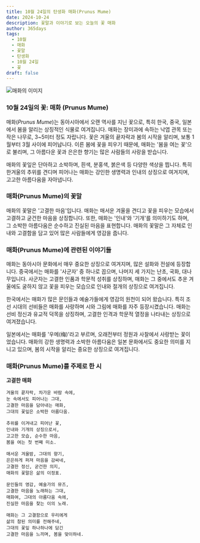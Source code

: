 ```yaml
---
title: 10월 24일의 탄생화 매화(Prunus Mume)
date: 2024-10-24
description: 꽃말과 이야기로 보는 오늘의 꽃 매화
author: 365days
tags:
  - 10월
  - 매화
  - 꽃말
  - 탄생화
  - 10월 24일
  - 꽃
draft: false
---
```



![매화의 이미지](https://cdn.pixabay.com/photo/2021/03/07/08/28/plum-blossom-6075483_1280.jpg#center)


### 10월 24일의 꽃: 매화 (Prunus Mume)

매화(*Prunus Mume*)는 동아시아에서 오랜 역사를 지닌 꽃으로, 특히 한국, 중국, 일본에서 봄을 알리는 상징적인 식물로 여겨집니다. 매화는 장미과에 속하는 낙엽 관목 또는 작은 나무로, 3~5미터 정도 자랍니다. 꽃은 겨울의 끝자락과 봄의 시작을 알리며, 보통 1월부터 3월 사이에 피어납니다. 이른 봄에 꽃을 피우기 때문에, 매화는 '봄을 여는 꽃'으로 불리며, 그 아름다운 꽃과 은은한 향기는 많은 사람들의 사랑을 받습니다.

매화의 꽃잎은 단아하고 소박하며, 흰색, 분홍색, 붉은색 등 다양한 색상을 띕니다. 특히 한겨울의 추위를 견디며 피어나는 매화는 강인한 생명력과 인내의 상징으로 여겨지며, 고고한 아름다움을 자아냅니다.

### 매화(Prunus Mume)의 꽃말

매화의 꽃말은 '고결한 마음'입니다. 매화는 매서운 겨울을 견디고 꽃을 피우는 모습에서 고결하고 굳건한 마음을 상징합니다. 또한, 매화는 '인내'와 '기개'를 의미하기도 하며, 그 소박한 아름다움은 순수하고 진실된 마음을 표현합니다. 매화의 꽃말은 그 자체로 인내와 고결함을 담고 있어 많은 사람들에게 영감을 줍니다.

### 매화(Prunus Mume)에 관련된 이야기들

매화는 동아시아 문화에서 매우 중요한 상징으로 여겨지며, 많은 설화와 전설에 등장합니다. 중국에서는 매화를 '사군자' 중 하나로 꼽으며, 나머지 세 가지는 난초, 국화, 대나무입니다. 사군자는 고결한 인품과 학문적 성취를 상징하며, 매화는 그 중에서도 추운 겨울에도 굴하지 않고 꽃을 피우는 모습으로 인내와 절개의 상징으로 여겨집니다.

한국에서는 매화가 많은 문인들과 예술가들에게 영감의 원천이 되어 왔습니다. 특히 조선 시대의 선비들은 매화를 사랑하며 시와 그림에 매화를 자주 등장시켰습니다. 매화는 선비 정신과 유교적 덕목을 상징하며, 고결한 인격과 학문적 열정을 나타내는 상징으로 여겨졌습니다.

일본에서는 매화를 '우메(梅)'라고 부르며, 오래전부터 정원과 사찰에서 사랑받는 꽃이었습니다. 매화의 강한 생명력과 소박한 아름다움은 일본 문화에서도 중요한 의미를 지니고 있으며, 봄의 시작을 알리는 중요한 상징으로 여겨집니다.

### 매화(Prunus Mume)를 주제로 한 시

**고결한 매화**

	겨울의 끝자락, 차가운 바람 속에,
	눈 속에서도 피어나는 그대,
	고결한 마음을 담아내는 매화,
	그대의 꽃잎은 소박한 아름다움.
	
	추위를 이겨내고 피어난 꽃,
	인내와 기개의 상징으로서,
	고고한 모습, 순수한 마음,
	봄을 여는 첫 번째 미소.
	
	매서운 겨울밤, 그대의 향기,
	은은하게 퍼져 마음을 감싸네,
	고결한 정신, 굳건한 의지,
	매화의 꽃말은 삶의 이정표.
	
	문인들의 영감, 예술가의 뮤즈,
	고결한 마음을 노래하는 그대,
	매화여, 그대의 아름다움 속에,
	진실한 마음을 찾는 이의 노래.
	
	매화는 그 고결함으로 우리에게
	삶의 참된 의미를 전해주네,
	그대의 꽃잎 하나하나에 담긴
	고결한 마음을 느끼며, 봄을 맞이하네.